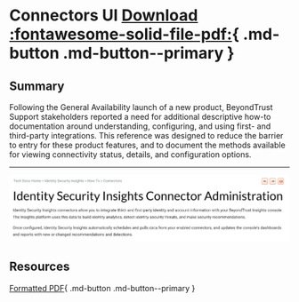 # Connectors UI [Download :fontawesome-solid-file-pdf:](../assets//pdfs/connectors-guide.pdf){ .md-button .md-button--primary }

## Summary

Following the General Availability launch of a new product, BeyondTrust Support stakeholders reported a need for additional descriptive how-to documentation around understanding, configuring, and using first- and third-party integrations. This reference was designed to reduce the barrier to entry for these product features, and to document the methods available for viewing connectivity status, details, and configuration options.

---

![Connectors How-To Guide](../assets/images/connectors-guide.png)

## Resources

[Formatted PDF](../assets/pdfs/connectors-guide.pdf){ .md-button .md-button--primary }
